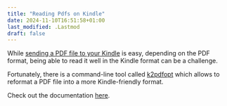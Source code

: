 ```yaml
---
title: "Reading Pdfs on Kindle"
date: 2024-11-10T16:51:58+01:00
last_modified: .Lastmod
draft: false
---
```


While [sending a PDF file to your Kindle](https://www.amazon.com/sendtokindle) is easy, depending on the PDF format, being able to read it well in the Kindle format can be a challenge.

Fortunately, there is a command-line tool called [k2pdfopt] which allows to reformat a PDF file into a more Kindle-friendly format.

Check out the documentation [here](https://www.willus.com/k2pdfopt/help/mac.shtml).

[k2pdfopt]: https://www.willus.com/k2pdfopt/
